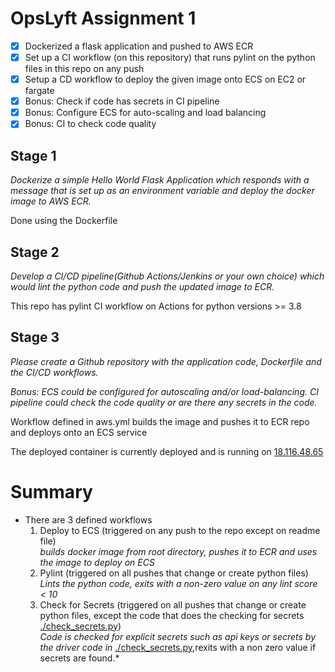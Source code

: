 # OpsLyft Assignment 1

- [x] Dockerized a flask application and pushed to AWS ECR
- [x] Set up a CI workflow (on this repository) that runs pylint on the python files in this repo on any push 
- [x] Setup a CD workflow to deploy the given image onto ECS on EC2 or fargate
- [x] Bonus: Check if code has secrets in CI pipeline
- [x] Bonus: Configure ECS for auto-scaling and load balancing
- [x] Bonus: CI to check code quality

## Stage 1
*Dockerize a simple Hello World Flask Application which responds with a message that is set up as an environment variable and deploy the docker image to AWS ECR.*

Done using the Dockerfile

## Stage 2
*Develop a CI/CD pipeline(Github Actions/Jenkins or your own choice) which would lint the python code and push the updated image to ECR.*

This repo has pylint CI workflow on Actions for python versions >= 3.8

## Stage 3
*Please create a Github repository with the application code, Dockerfile and the CI/CD workflows.*

*Bonus: ECS could be configured for autoscaling and/or load-balancing. CI pipeline could check the code quality or are there any secrets in the code.*

Workflow defined in aws.yml builds the image and pushes it to ECR repo and deploys onto an ECS service

The deployed container is currently deployed and is running on [18.116.48.65](http://18.116.48.65:5000/)

# Summary
- There are 3 defined workflows
    1. Deploy to ECS (triggered on any push to the repo except on readme file) 
    <br /> *builds docker image from root directory, pushes it to ECR and uses the image to deploy on ECS* <br />
    2. Pylint (triggered on all pushes that change or create python files) <br />
        *Lints the python code, exits with a non-zero value on any lint score < 10* <br />
    3. Check for Secrets (triggered on all pushes that change or create python files, except the code that does the checking for secrets [./check_secrets.py](check_secrets.py)) <br />
        *Code is checked for explicit secrets such as api keys or secrets by the driver code in* [./check_secrets.py](check_secrets.py),rexits with a non zero value if secrets are found.*